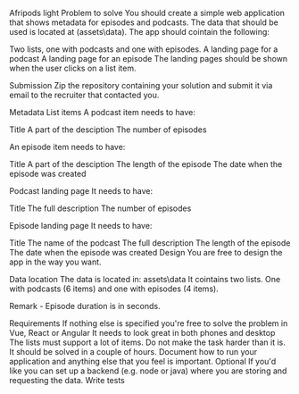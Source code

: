 Afripods light
Problem to solve
You should create a simple web application that shows metadata for episodes and podcasts. The data that should be used is located at (assets\data). The app should cointain the following:

Two lists, one with podcasts and one with episodes.
A landing page for a podcast
A landing page for an episode
The landing pages should be shown when the user clicks on a list item.

Submission
Zip the repository containing your solution and submit it via email to the recruiter that contacted you.

Metadata
List items
A podcast item needs to have:

Title
A part of the desciption
The number of episodes

An episode item needs to have:

Title
A part of the desciption
The length of the episode
The date when the episode was created

Podcast landing page
It needs to have:

Title
The full description
The number of episodes

Episode landing page
It needs to have:

Title
The name of the podcast
The full description
The length of the episode
The date when the episode was created
Design
You are free to design the app in the way you want.

Data location
The data is located in: assets\data It cointains two lists. One with podcasts (6 items) and one with episodes (4 items).

Remark - Episode duration is in seconds.

Requirements
If nothing else is specified you're free to solve the problem in Vue, React or Angular
It needs to look great in both phones and desktop
The lists must support a lot of items.
Do not make the task harder than it is. It should be solved in a couple of hours.
Document how to run your application and anything else that you feel is important.
Optional
If you'd like you can set up a backend (e.g. node or java) where you are storing and requesting the data.
Write tests
